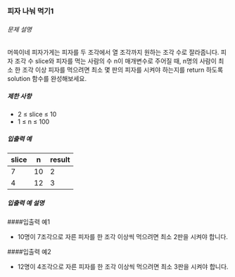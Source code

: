 ### 피자 나눠 먹기1

###### 문제 설명

머쓱이네 피자가게는 피자를 두 조각에서 열 조각까지 원하는 조각 수로 잘라줍니다. 피자 조각 수 slice와 피자를 먹는 사람의 수 n이 매개변수로 주어질 때, n명의 사람이 최소 한 조각 이상 피자를 먹으려면 최소 몇 판의 피자를 시켜야 하는지를 return 하도록 solution 함수를 완성해보세요.

##### 제한 사항

- 2 ≤ slice ≤ 10
- 1 ≤ n ≤ 100

##### 입출력 예

| slice | n  | result |
|-------|----|--------|
| 7     | 10 | 2      |
| 4     | 12 | 3      |

##### 입출력 예 설명
####입출력 예1
- 10명이 7조각으로 자른 피자를 한 조각 이상씩 먹으려면 최소 2판을 시켜야 합니다.

####입출력 예2
- 12명이 4조각으로 자른 피자를 한 조각 이상씩 먹으려면 최소 3판을 시켜야 합니다.
